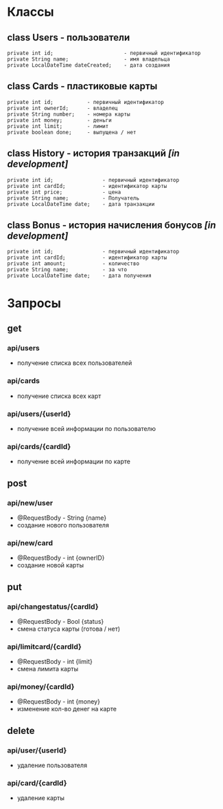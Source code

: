 # Классы
## class Users - пользователи
    private int id;                       - первичный идентификатор
    private String name;                  - имя владельца
    private LocalDateTime dateCreated;    - дата создания

## class Cards - пластиковые карты
    private int id;           - первичный идентификатор
    private int ownerId;      - владелец
    private String number;    - номера карты
    private int money;        - деньги
    private int limit;        - лимит
    private boolean done;     - выпущена / нет

## class History - история транзакций *[in development]*
    private int id;                - первичный идентификатор
    private int cardId;            - идентификатор карты
    private int price;             - цена
    private String name;           - Получатель
    private LocalDateTime date;    - дата транзакции

## class Bonus - история начисления бонусов *[in development]*
    private int id;                - первичный идентификатор
    private int cardId;            - идентификатор карты
    private int amount;            - количество
    private String name;           - за что
    private LocalDateTime date;    - дата получения

# Запросы
## get
### api/users
- получение списка всех пользователей
### api/cards
- получение списка всех карт
### api/users/{userId}
- получение всей информации по пользователю
### api/cards/{cardId}
- получение всей информации по карте

## post
### api/new/user
- @RequestBody - String {name}
- создание нового пользователя
### api/new/card
- @RequestBody - int {ownerID}
- создание новой карты

## put
### api/changestatus/{cardId}
- @RequestBody - Bool {status}
- смена статуса карты (готова / нет)
### api/limitcard/{cardId}
- @RequestBody - int {limit}
- смена лимита карты
### api/money/{cardId}
- @RequestBody - int {money}
- изменение кол-во денег на карте

## delete
### api/user/{userId}
- удаление пользователя
### api/card/{cardId}
- удаление карты
